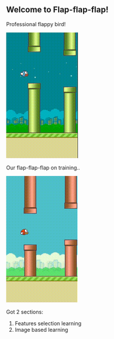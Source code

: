## Welcome to Flap-flap-flap!

Professional flappy bird!

![alt text](flappy-bird.gif)

Our flap-flap-flap on training..

![alt text](training.gif)

Got 2 sections:
1. Features selection learning
2. Image based learning
